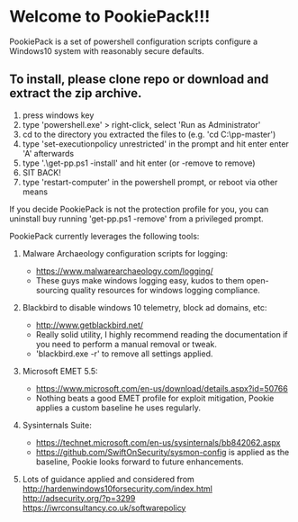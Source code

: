 # Welcome to PookiePack!!!

PookiePack is a set of powershell configuration scripts configure a Windows10 system with reasonably secure defaults.

## To install, please clone repo or download and extract the zip archive.

1. press windows key
2. type 'powershell.exe' > right-click, select 'Run as Administrator'
3. cd to the directory you extracted the files to (e.g. 'cd C:\pp-master')
4. type 'set-executionpolicy unrestricted' in the prompt and hit enter enter 'A' afterwards
5. type '.\get-pp.ps1 -install' and hit enter (or -remove to remove)
6. SIT BACK!
7. type 'restart-computer' in the powershell prompt, or reboot via other means

If you decide PookiePack is not the protection profile for you, you can uninstall buy running 'get-pp.ps1 -remove' from a privileged prompt.

PookiePack currently leverages the following tools:

1. Malware Archaeology configuration scripts for logging:
    * https://www.malwarearchaeology.com/logging/
    * These guys make windows logging easy, kudos to them open-sourcing quality resources for windows logging compliance. 

2. Blackbird to disable windows 10 telemetry, block ad domains, etc:
      * http://www.getblackbird.net/
      * Really solid utility, I highly recommend reading the documentation if you need to perform a manual removal or tweak. 
      * 'blackbird.exe -r' to remove all settings applied. 

3. Microsoft EMET 5.5:
      * https://www.microsoft.com/en-us/download/details.aspx?id=50766
      * Nothing beats a good EMET profile for exploit mitigation, Pookie applies a custom baseline he uses regularly.

4. Sysinternals Suite:
      * https://technet.microsoft.com/en-us/sysinternals/bb842062.aspx
      * https://github.com/SwiftOnSecurity/sysmon-config is applied as the baseline, Pookie looks forward to future enhancements.

5. Lots of guidance applied and considered from http://hardenwindows10forsecurity.com/index.html http://adsecurity.org/?p=3299 https://iwrconsultancy.co.uk/softwarepolicy
